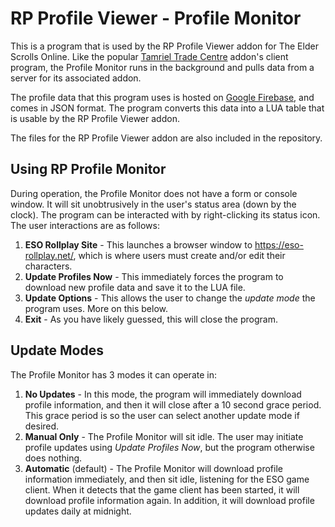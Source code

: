# RP Profile Viewer - Profile Monitor

This is a program that is used by the RP Profile Viewer addon for The Elder Scrolls Online.  Like the popular [Tamriel Trade Centre](https://www.esoui.com/downloads/info1245-TamrielTradeCentre.html) addon's client program, the Profile Monitor runs in the background and pulls data from a server for its associated addon.

The profile data that this program uses is hosted on [Google Firebase](https://firebase.google.com/), and comes in JSON format.  The program converts this data into a LUA table that is usable by the RP Profile Viewer addon.

The files for the RP Profile Viewer addon are also included in the repository.

## Using RP Profile Monitor

During operation, the Profile Monitor does not have a form or console window.  It will sit unobtrusively in the user's status area (down by the clock).  The program can be interacted with by right-clicking its status icon.  The user interactions are as follows:

1. **ESO Rollplay Site** - This launches a browser window to https://eso-rollplay.net/, which is where users must create and/or edit their characters.
2. **Update Profiles Now** - This immediately forces the program to download new profile data and save it to the LUA file.
3. **Update Options** - This allows the user to change the *update mode* the program uses.  More on this below.
4. **Exit** - As you have likely guessed, this will close the program.

## Update Modes

The Profile Monitor has 3 modes it can operate in:

1. **No Updates** - In this mode, the program will immediately download profile information, and then it will close after a 10 second grace period.  This grace period is so the user can select another update mode if desired.
2. **Manual Only** - The Profile Monitor will sit idle.  The user may initiate profile updates using *Update Profiles Now*, but the program otherwise does nothing.
3. **Automatic** (default) - The Profile Monitor will download profile information immediately, and then sit idle, listening for the ESO game client.  When it detects that the game client has been started, it will download profile information again.  In addition, it will download profile updates daily at midnight.